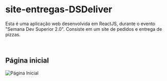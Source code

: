 # site-entregas-DSDeliver
<p>Esta é uma aplicação web desenvolvida em ReactJS, durante o evento "Semana Dev Superior 2.0". Consiste em um site de pedidos e entrega de pizzas.</p>
<br>
<h2> Página inicial </h2>
<img alt="Página Inicial" title="Página inicial" src="C:\my-stuff\pessoal\portfolio\index.png">

